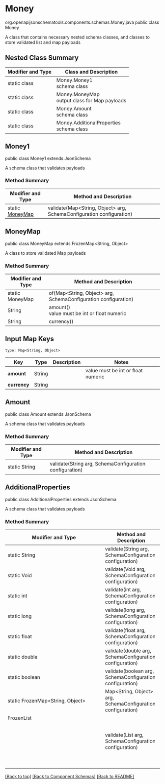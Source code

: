 # Money
org.openapijsonschematools.components.schemas.Money.java
public class Money

A class that contains necessary nested schema classes, and classes to store validated list and map payloads

## Nested Class Summary
| Modifier and Type | Class and Description |
| ----------------- | ---------------------- |
| static class | Money.Money1<br> schema class |
| static class | Money.MoneyMap<br> output class for Map payloads |
| static class | Money.Amount<br> schema class |
| static class | Money.AdditionalProperties<br> schema class |

## Money1
public class Money1
extends JsonSchema

A schema class that validates payloads

### Method Summary
| Modifier and Type | Method and Description |
| ----------------- | ---------------------- |
| static [MoneyMap](#moneymap) | validate(Map<String, Object> arg, SchemaConfiguration configuration) |

## MoneyMap
public class MoneyMap
extends FrozenMap<String, Object>

A class to store validated Map payloads

### Method Summary
| Modifier and Type | Method and Description |
| ----------------- | ---------------------- |
| static MoneyMap | of(Map<String, Object> arg, SchemaConfiguration configuration) |
| String | amount()<br> value must be int or float numeric |
| String | currency()<br> |

## Input Map Keys
```
type: Map<String, Object>
```
Key | Type |  Description | Notes
------------ | ------------- | ------------- | -------------
**amount** | String |  | value must be int or float numeric
**currency** | String |  |

## Amount
public class Amount
extends JsonSchema

A schema class that validates payloads

### Method Summary
| Modifier and Type | Method and Description |
| ----------------- | ---------------------- |
| static String | validate(String arg, SchemaConfiguration configuration) |

## AdditionalProperties
public class AdditionalProperties
extends JsonSchema

A schema class that validates payloads

### Method Summary
| Modifier and Type | Method and Description |
| ----------------- | ---------------------- |
| static String | validate(String arg, SchemaConfiguration configuration) |
| static Void | validate(Void arg, SchemaConfiguration configuration) |
| static int | validate(int arg, SchemaConfiguration configuration) |
| static long | validate(long arg, SchemaConfiguration configuration) |
| static float | validate(float arg, SchemaConfiguration configuration) |
| static double | validate(double arg, SchemaConfiguration configuration) |
| static boolean | validate(boolean arg, SchemaConfiguration configuration) |
| static FrozenMap<String, Object> | Map<String, Object> arg, SchemaConfiguration configuration) |
| FrozenList<Object> | validate(List<Object> arg, SchemaConfiguration configuration) |

[[Back to top]](#top) [[Back to Component Schemas]](../../../README.md#Component-Schemas) [[Back to README]](../../../README.md)
